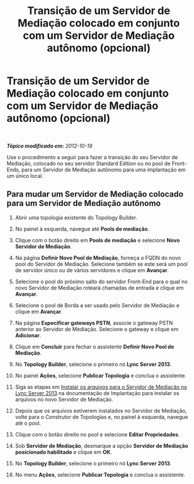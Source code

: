 ﻿---
title: Transição de um Servidor de Mediação colocado em conjunto com um Servidor de Mediação autônomo (opcional)
TOCTitle: Transição de um Servidor de Mediação colocado em conjunto com um Servidor de Mediação autônomo (opcional)
ms:assetid: 7c3c2fb4-4ff2-47b1-aab3-0aa91472eadb
ms:mtpsurl: https://technet.microsoft.com/pt-br/library/JJ205026(v=OCS.15)
ms:contentKeyID: 49307225
ms.date: 05/19/2016
mtps_version: v=OCS.15
ms.translationtype: HT
---

# Transição de um Servidor de Mediação colocado em conjunto com um Servidor de Mediação autônomo (opcional)

 

_**Tópico modificado em:** 2012-10-19_

Use o procedimento a seguir para fazer a transição do seu Servidor de Mediação, colocado no seu servidor Standard Edition ou no pool de Front-Ends, para um Servidor de Mediação autônomo para uma implantação em um único local.

## Para mudar um Servidor de Mediação colocado para um Servidor de Mediação autônomo

1.  Abrir uma topologia existente do Topology Builder.

2.  No painel à esquerda, navegue até **Pools de mediação**.

3.  Clique com o botão direito em **Pools de mediação** e selecione **Novo Servidor de Mediação**.

4.  Na página **Definir Novo Pool de Mediação**, forneça o FQDN do novo pool do Servidor de Mediação. Selecione também se este será um pool de servidor único ou de vários servidores e clique em **Avançar**.

5.  Selecione o pool do próximo salto do servidor Front-End para o qual no novo Servidor de Mediação roteará chamadas de entrada e clique em **Avançar**.

6.  Selecione o pool de Borda a ser usado pelo Servidor de Mediação e clique em **Avançar**.

7.  Na página **Especificar gateways PSTN**, associe o gateway PSTN anterior ao Servidor de Mediação. Selecione o gateway e clique em **Adicionar**.

8.  Clique em **Concluir** para fechar o assistente **Definir Novo Pool de Mediação**.

9.  No **Topology Builder**, selecione o primeiro nó **Lync Server 2013**.

10. No painel **Ações**, selecione **Publicar Topologia** e conclua o assistente.

11. Siga as etapas em [Instalar os arquivos para o Servidor de Mediação no Lync Server 2013](lync-server-2013-install-the-files-for-mediation-server.md) na documentação de Implantação para instalar os arquivos no novo Servidor de Mediação.

12. Depois que os arquivos estiverem instalados no Servidor de Mediação, volte para o Construtor de Topologias e, no painel à esquerda, navegue até o pool.

13. Clique com o botão direito no pool e selecione **Editar Propriedades**.

14. Sob **Servidor de Mediação**, desmarque a opção **Servidor de Mediação posicionado habilitado** e clique em **OK**.

15. No **Topology Builder**, selecione o primeiro nó **Lync Server 2013**.

16. No menu **Ações**, selecione **Publicar Topologia** e conclua o assistente.

